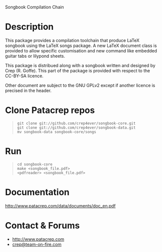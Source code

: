 Songbook Compilation Chain

# Description
This package provides a compilation toolchain that produce LaTeX
songbook using the LaTeX songs package. A new LaTeX document class is
provided to allow specific customisation and new command like embedded
guitar tabs or lilypond sheets.

This package is distribued along with a songbook written and designed
by Crep (R. Goffe). This part of the package is provided with respect
to the CC-BY-SA licence.

Other document are subject to the GNU GPLv2 except if another licence
is precised in the header.

# Clone Patacrep repos

>     git clone git://github.com/crep4ever/songbook-core.git
>     git clone git://github.com/crep4ever/songbook-data.git
>     mv songbook-data songbook-core/songs

# Run

>     cd songbook-core
>     make <songbook_file.pdf>
>     <pdfreader> <songbook_file.pdf>

# Documentation
   http://www.patacrep.com/data/documents/doc_en.pdf

# Contact & Forums
* http://www.patacrep.com
* crep@team-on-fire.com
